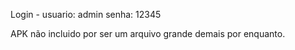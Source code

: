 Login - 
usuario: admin
senha: 12345


APK não incluido por ser um arquivo grande demais por enquanto.
